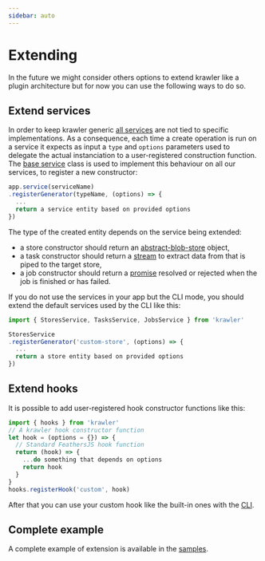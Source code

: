 ```yaml
---
sidebar: auto
---
```


# Extending 

In the future we might consider others options to extend krawler like a plugin architecture but for now you can use the following ways to do so.

## Extend services

In order to keep krawler generic [all services](./SERVICES.MD) are not tied to specific implementations. As a consequence, each time a create operation is run on a service it expects as input a `type` and `options` parameters used to delegate the actual instanciation to a user-registered construction function. The [base service](https://github.com/kalisio/krawler/blob/master/src/services/service.js) class is used to implement this behaviour on all our services, to register a new constructor:
```js
app.service(serviceName)
.registerGenerator(typeName, (options) => {
  ...
  return a service entity based on provided options
})
```

The type of the created entity depends on the service being extended:
* a store constructor should return an [abstract-blob-store](https://github.com/maxogden/abstract-blob-store) object,
* a task constructor should return a [stream](https://nodejs.org/api/stream.html) to extract data from that is piped to the target store,
* a job constructor should return a [promise](https://developer.mozilla.org/en-US/docs/Web/JavaScript/Reference/Global_Objects/Promise) resolved or rejected when the job is finished or has failed.

If you do not use the services in your app but the CLI mode, you should extend the default services used by the CLI like this:
```js
import { StoresService, TasksService, JobsService } from 'krawler'

StoresService
.registerGenerator('custom-store', (options) => {
  ...
  return a store entity based on provided options
})
```

## Extend hooks

It is possible to add user-registered hook constructor functions like this:
```js
import { hooks } from 'krawler'
// A krawler hook constructor function
let hook = (options = {}) => {
  // Standard FeathersJS hook function
  return (hook) => {
    ...do something that depends on options
    return hook
  }
}
hooks.registerHook('custom', hook)
```

After that you can use your custom hook like the built-in ones with the [CLI](./API.MD#command-line-interface).

## Complete example

A complete example of extension is available in the [samples](https://github.com/kalisio/krawler/blob/master/examples/extend/index.js).
